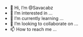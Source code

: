 - 👋 Hi, I’m @Savacabz
- 👀 I’m interested in ...
- 🌱 I’m currently learning ...
- 💞️ I’m looking to collaborate on ...
- 📫 How to reach me ...

<!---
Savacabz/Savacabz is a ✨ special ✨ repository because its `README.md` (this file) appears on your GitHub profile.
You can click the Preview link to take a look at your changes.
--->
